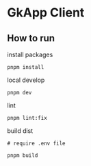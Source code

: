 # GkApp Client

## How to run
install packages

```shell
pnpm install
```

local develop

```shell
pnpm dev
```

lint

```shell
pnpm lint:fix
```

build dist

```shell
# require .env file

pnpm build
```
